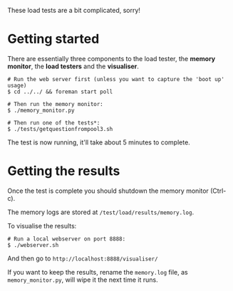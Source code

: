These load tests are a bit complicated, sorry!

Getting started
===============

There are essentially three components to the load tester, the
__memory monitor__, the __load testers__ and the __visualiser__.

    # Run the web server first (unless you want to capture the 'boot up' usage)
    $ cd ../../ && foreman start poll

    # Then run the memory monitor:
    $ ./memory_monitor.py

    # Then run one of the tests*:
    $ ./tests/getquestionfrompool3.sh

The test is now running, it'll take about 5 minutes to complete.

Getting the results
===================

Once the test is complete you should shutdown the memory monitor (Ctrl-c).

The memory logs are stored at `/test/load/results/memory.log`.

To visualise the results:

    # Run a local webserver on port 8888:
    $ ./webserver.sh

And then go to `http://localhost:8888/visualiser/`

If you want to keep the results, rename the `memory.log` file, as
`memory_monitor.py`, will wipe it the next time it runs.